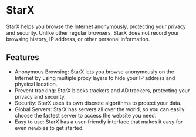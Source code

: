 # StarX

StarX helps you browse the Internet anonymously, protecting your privacy and security. Unlike other regular browsers, StarX does not record your browsing history, IP address, or other personal information.

## Features

- Anonymous Browsing: StarX lets you browse anonymously on the Internet by using multiple proxy layers to hide your IP address and physical location.
- Prevent tracking: StarX blocks trackers and AD trackers, protecting your privacy and security.
- Security: StarX uses its own discrete algorithms to protect your data.
- Global Servers: StarX has servers all over the world, so you can easily choose the fastest server to access the website you need.
- Easy to use: StarX has a user-friendly interface that makes it easy for even newbies to get started.
